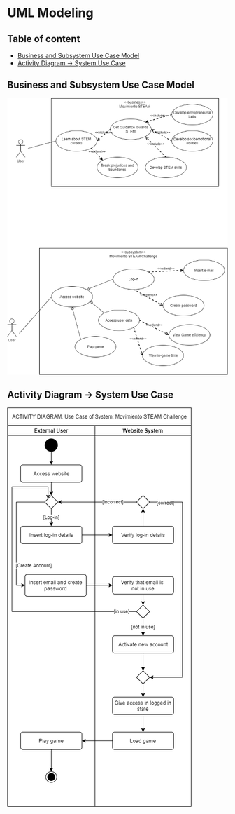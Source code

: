 # UML Modeling

## Table of content

- [Business and Subsystem Use Case Model](#business-use-case-model)
- [Activity Diagram -> System Use Case](#activity-diagram)

## Business and Subsystem Use Case Model
![Business and Subsystem Use Case Model](https://github.com/Yibizo/reto-movimiento-steam-eq-6/blob/main/diagrams/use_case_stem.png?raw=true)

## Activity Diagram -> System Use Case
![Activity Diagram -> Kiosk Check-In System Use Case](https://github.com/Yibizo/reto-movimiento-steam-eq-6/blob/main/diagrams/activity_case_stem.png?raw=true)
